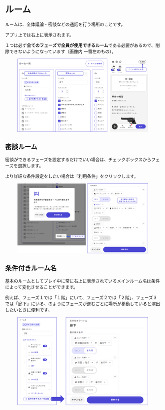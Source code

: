 # ルーム

ルームは、全体議論・密談などの通話を行う場所のことです。

アプリ上では右上に表示されます。

１つは必ず**全てのフェーズで全員が使用できるルーム**である必要があるので、削除できないようになっています（画像内 一番左のもの）。

<figure><img src="../.gitbook/assets/image (1) (1) (1) (1) (1) (1) (1) (1) (1) (1).png" alt=""><figcaption></figcaption></figure>

## 密談ルーム

密談ができるフェーズを設定するだけでいい場合は、チェックボックスからフェーズを選択します。

より詳細な条件設定をしたい場合は「利用条件」をクリックします。

<figure><img src="../.gitbook/assets/image (2) (1) (1) (1) (1) (1) (1).png" alt=""><figcaption></figcaption></figure>

## 条件付きルーム名

基本のルームとしてプレイ中に常に右上に表示されているメインルーム名は条件によって変化させることができます。

例えば、フェーズ１では「１階」にいて、フェーズ２では「２階」、フェーズ３では「廊下」にいる、のようにフェーズが進むごとに場所が移動していると演出したいときに便利です。

<figure><img src="../.gitbook/assets/image (3) (1) (1) (1) (1).png" alt=""><figcaption></figcaption></figure>
